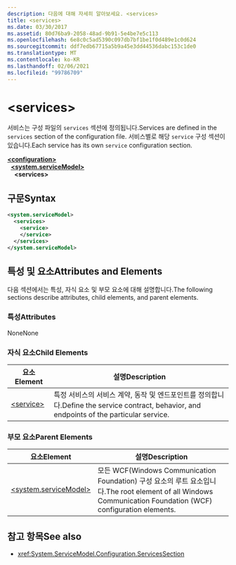 ```yaml
---
description: 다음에 대해 자세히 알아보세요. <services>
title: <services>
ms.date: 03/30/2017
ms.assetid: 80d76ba9-2058-48ad-9b91-5e4be7e5c113
ms.openlocfilehash: 6e8c0c5ad5390c097db7bf1be1f0d489e1c0d624
ms.sourcegitcommit: ddf7edb67715a5b9a45e3dd44536dabc153c1de0
ms.translationtype: MT
ms.contentlocale: ko-KR
ms.lasthandoff: 02/06/2021
ms.locfileid: "99786709"
---
```

# \<services>

<span data-ttu-id="d0712-102">서비스는 구성 파일의 `services` 섹션에 정의됩니다.</span><span class="sxs-lookup"><span data-stu-id="d0712-102">Services are defined in the `services` section of the configuration file.</span></span> <span data-ttu-id="d0712-103">서비스별로 해당 `service` 구성 섹션이 있습니다.</span><span class="sxs-lookup"><span data-stu-id="d0712-103">Each service has its own `service` configuration section.</span></span>  
  
[**\<configuration>**](../configuration-element.md)\
&nbsp;&nbsp;[**\<system.serviceModel>**](system-servicemodel.md)\
&nbsp;&nbsp;&nbsp;&nbsp;**\<services>**  
  
## <a name="syntax"></a><span data-ttu-id="d0712-104">구문</span><span class="sxs-lookup"><span data-stu-id="d0712-104">Syntax</span></span>  
  
```xml  
<system.serviceModel>
  <services>
    <service>
    </service>
  </services>
</system.serviceModel>
```  
  
## <a name="attributes-and-elements"></a><span data-ttu-id="d0712-105">특성 및 요소</span><span class="sxs-lookup"><span data-stu-id="d0712-105">Attributes and Elements</span></span>  

 <span data-ttu-id="d0712-106">다음 섹션에서는 특성, 자식 요소 및 부모 요소에 대해 설명합니다.</span><span class="sxs-lookup"><span data-stu-id="d0712-106">The following sections describe attributes, child elements, and parent elements.</span></span>  
  
### <a name="attributes"></a><span data-ttu-id="d0712-107">특성</span><span class="sxs-lookup"><span data-stu-id="d0712-107">Attributes</span></span>  

 <span data-ttu-id="d0712-108">None</span><span class="sxs-lookup"><span data-stu-id="d0712-108">None</span></span>  
  
### <a name="child-elements"></a><span data-ttu-id="d0712-109">자식 요소</span><span class="sxs-lookup"><span data-stu-id="d0712-109">Child Elements</span></span>  
  
|<span data-ttu-id="d0712-110">요소</span><span class="sxs-lookup"><span data-stu-id="d0712-110">Element</span></span>|<span data-ttu-id="d0712-111">설명</span><span class="sxs-lookup"><span data-stu-id="d0712-111">Description</span></span>|  
|-------------|-----------------|  
|[\<service>](service.md)|<span data-ttu-id="d0712-112">특정 서비스의 서비스 계약, 동작 및 엔드포인트를 정의합니다.</span><span class="sxs-lookup"><span data-stu-id="d0712-112">Define the service contract, behavior, and endpoints of the particular service.</span></span>|  
  
### <a name="parent-elements"></a><span data-ttu-id="d0712-113">부모 요소</span><span class="sxs-lookup"><span data-stu-id="d0712-113">Parent Elements</span></span>  
  
|<span data-ttu-id="d0712-114">요소</span><span class="sxs-lookup"><span data-stu-id="d0712-114">Element</span></span>|<span data-ttu-id="d0712-115">설명</span><span class="sxs-lookup"><span data-stu-id="d0712-115">Description</span></span>|  
|-------------|-----------------|  
|[\<system.serviceModel>](system-servicemodel.md)|<span data-ttu-id="d0712-116">모든 WCF(Windows Communication Foundation) 구성 요소의 루트 요소입니다.</span><span class="sxs-lookup"><span data-stu-id="d0712-116">The root element of all Windows Communication Foundation (WCF) configuration elements.</span></span>|  
  
## <a name="see-also"></a><span data-ttu-id="d0712-117">참고 항목</span><span class="sxs-lookup"><span data-stu-id="d0712-117">See also</span></span>

- <xref:System.ServiceModel.Configuration.ServicesSection>
